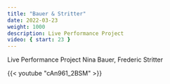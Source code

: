 ```yaml
---
title: "Bauer & Stritter"
date: 2022-03-23
weight: 1000
description: Live Performance Project 
video: { start: 23 }
---
```

Live Performance Project 
Nina Bauer, Frederic Stritter


{{< youtube "cAn961_2BSM" >}}
